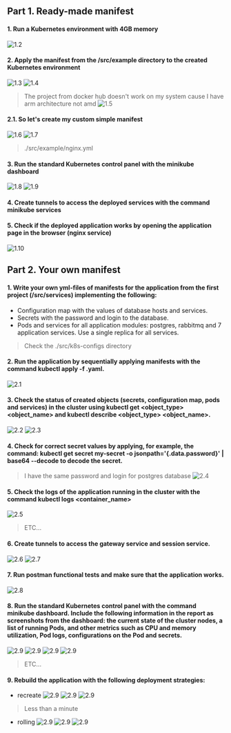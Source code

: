 ## Part 1. Ready-made manifest

#### 1. Run a Kubernetes environment with 4GB memory
![1.2](./images/part_1/1.2.png)

#### 2. Apply the manifest from the /src/example directory to the created Kubernetes environment
![1.3](./images/part_1/1.3.png)
![1.4](./images/part_1/1.4.png)

> The project from docker hub doesn't work on my system cause I have arm architecture not amd
![1.5](./images/part_1/1.5.png)
#### 2.1. So let's create my custom simple manifest
![1.6](./images/part_1/1.6.png)
![1.7](./images/part_1/1.7.png)
> ./src/example/nginx.yml

#### 3. Run the standard Kubernetes control panel with the minikube dashboard
![1.8](./images/part_1/1.8.png)
![1.9](./images/part_1/1.9.png)

#### 4. Create tunnels to access the deployed services with the command minikube services
#### 5. Check if the deployed application works by opening the application page in the browser (nginx service)
![1.10](./images/part_1/1.10.png)

## Part 2. Your own manifest

#### 1. Write your own yml-files of manifests for the application from the first project (/src/services) implementing the following:
- Configuration map with the values of database hosts and services.
- Secrets with the password and login to the database.
- Pods and services for all application modules: postgres, rabbitmq and 7 application services. Use a single replica for all services.
> Check the ./src/k8s-configs directory

#### 2. Run the application by sequentially applying manifests with the command kubectl apply -f <manifest>.yaml.
![2.1](./images/part_2/2.1.png)

#### 3. Check the status of created objects (secrets, configuration map, pods and services) in the cluster using kubectl get <object_type> <object_name> and kubectl describe <object_type> <object_name>. 
![2.2](./images/part_2/2.2.png)
![2.3](./images/part_2/2.3.png)

#### 4. Check for correct secret values by applying, for example, the command: kubectl get secret my-secret -o jsonpath='{.data.password}' | base64 --decode to decode the secret.
> I have the same password and login for postgres database 
![2.4](./images/part_2/2.4.png)

#### 5. Check the logs of the application running in the cluster with the command kubectl logs <container_name>
![2.5](./images/part_2/2.5.png)
> ETC...

#### 6. Create tunnels to access the gateway service and session service.
![2.6](./images/part_2/2.6.png)
![2.7](./images/part_2/2.7.png)

#### 7. Run postman functional tests and make sure that the application works.
![2.8](./images/part_2/2.8.png)

#### 8. Run the standard Kubernetes control panel with the command minikube dashboard. Include the following information in the report as screenshots from the dashboard: the current state of the cluster nodes, a list of running Pods, and other metrics such as CPU and memory utilization, Pod logs, configurations on the Pod and secrets.
![2.9](./images/part_2/2.9.png)
![2.9](./images/part_2/2.10.png)
![2.9](./images/part_2/2.11.png)
![2.9](./images/part_2/2.12.png)
> ETC... 

#### 9. Rebuild the application with the following deployment strategies:
- recreate
![2.9](./images/part_2/2.13.png)
![2.9](./images/part_2/2.14.png)
![2.9](./images/part_2/2.15.png)
> Less than a minute 
- rolling
![2.9](./images/part_2/2.16.png)
![2.9](./images/part_2/2.17.png)
![2.9](./images/part_2/2.18.png)


